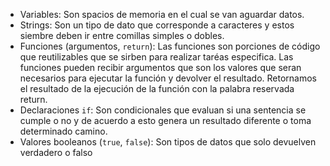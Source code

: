 * Variables: Son spacios de memoria en el cual se van aguardar datos.
 * Strings: Son un tipo de dato que corresponde a caracteres y estos siembre deben ir entre comillas simples o dobles.
 * Funciones (argumentos, `return`): Las funciones son porciones de código que reutilizables que se sirben para realizar taréas especifica. Las funciones pueden recibir argumentos que son los valores que seran necesarios para ejecutar la función y devolver el resultado. Retornamos el resultado de la ejecución de la función con la palabra reservada return.
 * Declaraciones `if`: Son condicionales que evaluan si una sentencia se cumple o no y de acuerdo a esto genera un resultado diferente o toma determinado camino.
 * Valores booleanos (`true`, `false`): Son tipos de datos que solo devuelven verdadero o falso